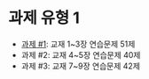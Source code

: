 # 과제 유형 1

* [과제 #1](hw1-1.pdf): 교재 1~3장 연습문제 51제
* 과제 #2: 교재 4~5장 연습문제 40제
* 과제 #3: 교재 7~9장 연습문제 42제
